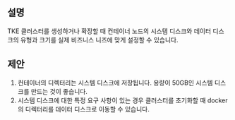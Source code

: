 ## 설명
TKE 클러스터를 생성하거나 확장할 때 컨테이너 노드의 시스템 디스크와 데이터 디스크의 유형과 크기를 실제 비즈니스 니즈에 맞게 설정할 수 있습니다.

## 제안
1. 컨테이너의 디렉터리는 시스템 디스크에 저장됩니다. 용량이 50GB인 시스템 디스크를 만드는 것이 좋습니다.
2. 시스템 디스크에 대한 특정 요구 사항이 있는 경우 클러스터를 초기화할 때 docker의 디렉터리를 데이터 디스크로 이동할 수 있습니다.
